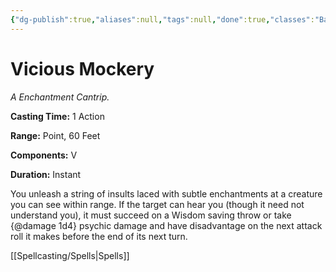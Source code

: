 ```yaml
---
{"dg-publish":true,"aliases":null,"tags":null,"done":true,"classes":"Bard,","spellLevel":0,"school":"Enchantment","source":"PHB","permalink":"/spells/vicious-mockery/","dgHomeLink":false,"dgPassFrontmatter":true}
---
```


# Vicious Mockery
*A Enchantment Cantrip.*

**Casting Time:** 1 Action

**Range:** Point, 60 Feet

**Components:** V 

**Duration:** Instant

You unleash a string of insults laced with subtle enchantments at a creature you can see within range. If the target can hear you (though it need not understand you), it must succeed on a Wisdom saving throw or take {@damage 1d4} psychic damage and have disadvantage on the next attack roll it makes before the end of its next turn.

[[Spellcasting/Spells|Spells]]